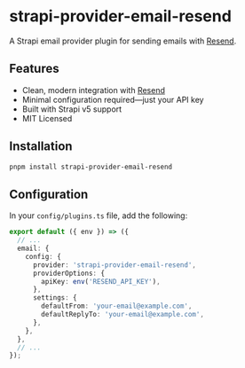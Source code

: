 # strapi-provider-email-resend

A Strapi email provider plugin for sending emails with [Resend](https://resend.com).

## Features

- Clean, modern integration with [Resend](https://resend.com)
- Minimal configuration required—just your API key
- Built with Strapi v5 support
- MIT Licensed

## Installation

```bash
pnpm install strapi-provider-email-resend
```

## Configuration

In your `config/plugins.ts` file, add the following:

```ts
export default ({ env }) => ({
  // ...
  email: {
    config: {
      provider: 'strapi-provider-email-resend',
      providerOptions: {
        apiKey: env('RESEND_API_KEY'),
      },
      settings: {
        defaultFrom: 'your-email@example.com',
        defaultReplyTo: 'your-email@example.com',
      },
    },
  },
  // ...
});
```
